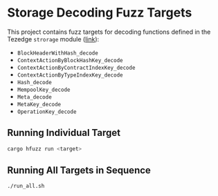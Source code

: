 # Storage Decoding Fuzz Targets

This project contains fuzz targets for decoding functions defined in the Tezedge
`strorage` module
([link](https://github.com/tezedge/tezedge/tree/master/storage)):

- `BlockHeaderWithHash_decode`
- `ContextActionByBlockHashKey_decode`
- `ContextActionByContractIndexKey_decode`
- `ContextActionByTypeIndexKey_decode`
- `Hash_decode`
- `MempoolKey_decode`
- `Meta_decode`
- `MetaKey_decode`
- `OperationKey_decode`

## Running Individual Target

``` sh
cargo hfuzz run <target>
```

## Running All Targets in Sequence

``` sh
./run_all.sh
```
